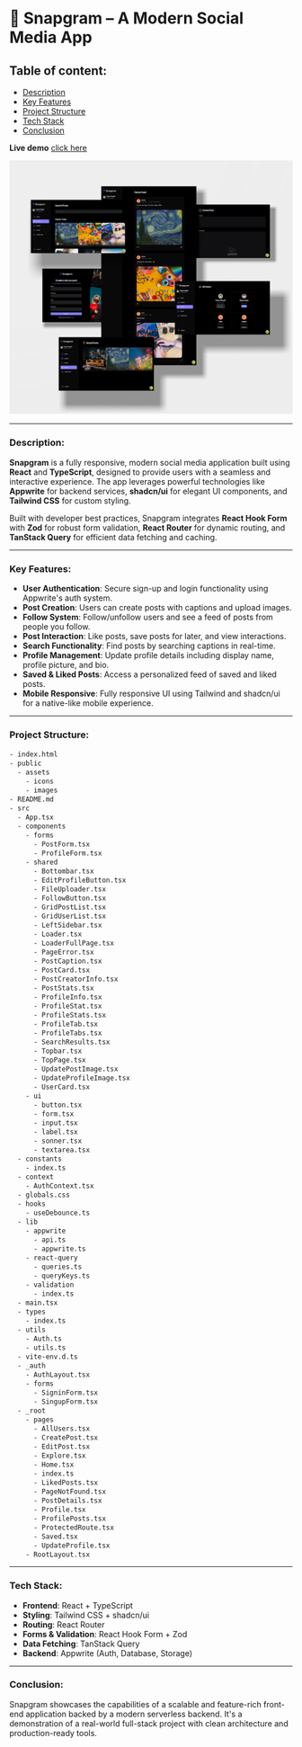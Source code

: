 # **📱 Snapgram – A Modern Social Media App**

## **Table of content:**

-   [Description](#description)
-   [Key Features](#key-features)
-   [Project Structure](#project-structure)
-   [Tech Stack](#tech-stack)
-   [Conclusion](#conclusion)

**Live demo** [click here](https://worldwise-travel-tracking-app.netlify.app/)

![alt text](website_images/app-design.jpg)

---

### **Description:**

**Snapgram** is a fully responsive, modern social media application built using **React** and **TypeScript**, designed to provide users with a seamless and interactive experience. The app leverages powerful technologies like **Appwrite** for backend services, **shadcn/ui** for elegant UI components, and **Tailwind CSS** for custom styling.

Built with developer best practices, Snapgram integrates **React Hook Form** with **Zod** for robust form validation, **React Router** for dynamic routing, and **TanStack Query** for efficient data fetching and caching.

---

### **Key Features:**

-   **User Authentication**: Secure sign-up and login functionality using Appwrite's auth system.
-   **Post Creation**: Users can create posts with captions and upload images.
-   **Follow System**: Follow/unfollow users and see a feed of posts from people you follow.
-   **Post Interaction**: Like posts, save posts for later, and view interactions.
-   **Search Functionality**: Find posts by searching captions in real-time.
-   **Profile Management**: Update profile details including display name, profile picture, and bio.
-   **Saved & Liked Posts**: Access a personalized feed of saved and liked posts.
-   **Mobile Responsive**: Fully responsive UI using Tailwind and shadcn/ui for a native-like mobile experience.

---

### **Project Structure:**

```
- index.html
- public
  - assets
    - icons
    - images
- README.md
- src
  - App.tsx
  - components
    - forms
      - PostForm.tsx
      - ProfileForm.tsx
    - shared
      - Bottombar.tsx
      - EditProfileButton.tsx
      - FileUploader.tsx
      - FollowButton.tsx
      - GridPostList.tsx
      - GridUserList.tsx
      - LeftSidebar.tsx
      - Loader.tsx
      - LoaderFullPage.tsx
      - PageError.tsx
      - PostCaption.tsx
      - PostCard.tsx
      - PostCreatorInfo.tsx
      - PostStats.tsx
      - ProfileInfo.tsx
      - ProfileStat.tsx
      - ProfileStats.tsx
      - ProfileTab.tsx
      - ProfileTabs.tsx
      - SearchResults.tsx
      - Topbar.tsx
      - TopPage.tsx
      - UpdatePostImage.tsx
      - UpdateProfileImage.tsx
      - UserCard.tsx
    - ui
      - button.tsx
      - form.tsx
      - input.tsx
      - label.tsx
      - sonner.tsx
      - textarea.tsx
  - constants
    - index.ts
  - context
    - AuthContext.tsx
  - globals.css
  - hooks
    - useDebounce.ts
  - lib
    - appwrite
      - api.ts
      - appwrite.ts
    - react-query
      - queries.ts
      - queryKeys.ts
    - validation
      - index.ts
  - main.tsx
  - types
    - index.ts
  - utils
    - Auth.ts
    - utils.ts
  - vite-env.d.ts
  - _auth
    - AuthLayout.tsx
    - forms
      - SigninForm.tsx
      - SingupForm.tsx
  - _root
    - pages
      - AllUsers.tsx
      - CreatePost.tsx
      - EditPost.tsx
      - Explore.tsx
      - Home.tsx
      - index.ts
      - LikedPosts.tsx
      - PageNotFound.tsx
      - PostDetails.tsx
      - Profile.tsx
      - ProfilePosts.tsx
      - ProtectedRoute.tsx
      - Saved.tsx
      - UpdateProfile.tsx
    - RootLayout.tsx
```

---

### **Tech Stack:**

-   **Frontend**: React + TypeScript
-   **Styling**: Tailwind CSS + shadcn/ui
-   **Routing**: React Router
-   **Forms & Validation**: React Hook Form + Zod
-   **Data Fetching**: TanStack Query
-   **Backend**: Appwrite (Auth, Database, Storage)

---

### **Conclusion:**

Snapgram showcases the capabilities of a scalable and feature-rich front-end application backed by a modern serverless backend. It's a demonstration of a real-world full-stack project with clean architecture and production-ready tools.
